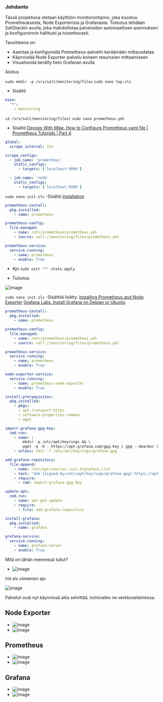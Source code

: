 ### Johdanto

Tässä projektissa otetaan käyttöön monitorointipino, joka koostuu Prometheuksesta, Node Exporterista ja Grafanasta. Toteutus tehdään SaltStackin avulla, joka mahdollistaa palveluiden automaattisen asennuksen ja konfiguroinnin hallitusti ja toistettavasti.

Tavoitteena on:
- Asentaa ja konfiguroida Prometheus-palvelin keräämään mittausdataa
- Käynnistää Node Exporter-palvelu koneen resurssien mittaamiseen
- Visualisoida kerätty tieto Grafanan avulla


Aloitus

`sudo mkdir -p /srv/salt/monitoring/files`
`sudo nano top.sls`
- Sisältö
```yaml
base:
  '*':
    - monitoring
```

`cd /srv/salt/monitoring/files/`
`sudo nano prometheus.yml`
- Sisältö [Devops With Mike. How to Configure Prometheus yaml file | Prometheus Tutorials | Part 4](https://youtu.be/BD4I09F9jxU?t=190)

```yaml
global:
  scrape_interval: 15s

scrape_configs:
  - job_name: 'prometheus'
    static_configs:
      - targets: ['localhost:9090']

  - job_name: 'node'
    static_configs:
      - targets: ['localhost:9100']
```


`sudo nano init.sls`
-Sisältö [Installation](https://prometheus.io/docs/prometheus/latest/installation/)
```yaml
prometheus-install:
  pkg.installed:
    - name: prometheus

prometheus-config:
  file.managed:
    - name: /etc/prometheus/prometheus.yml
    - source: salt://monitoring/files/prometheus.yml

prometheus-service:
  service.running:
    - name: prometheus
    - enable: True
```

- Ajo `sudo salt '*' state.apply`

- Tulostus
  
![image](https://github.com/user-attachments/assets/e8981a0c-9572-4405-9eae-a5b7839aa09d)





`sudo nano init.sls`
-Sisältöä lisätty. 
[Installing Prometheus and Node Exporter](https://www.howtoforge.com/how-to-install-prometheus-and-node-exporter-on-debian-12/#:~:text=the%20Prometheus%20server.-,Installing%20Prometheus%20and%20Node%20Exporter,-Prometheus%20is%20an)
[Grafana Labs. Install Grafana on Debian or Ubuntu](https://grafana.com/docs/grafana/latest/setup-grafana/installation/debian/)
```yaml
prometheus-install:
  pkg.installed:
    - name: prometheus

prometheus-config:
  file.managed:
    - name: /etc/prometheus/prometheus.yml
    - source: salt://monitoring/files/prometheus.yml

prometheus-service:
  service.running:
    - name: prometheus
    - enable: True

node-exporter-service:
  service.running:
    - name: prometheus-node-exporter
    - enable: True

install-prerequisites:
  pkg.installed:
    - pkgs:
      - apt-transport-https
      - software-properties-common
      - wget

import-grafana-gpg-key:
  cmd.run:
    - name: |
        mkdir -p /etc/apt/keyrings && \
        wget -q -O - https://apt.grafana.com/gpg.key | gpg --dearmor | sudo tee /etc/apt/keyrings/grafana.gpg > /dev/null
    - unless: test -f /etc/apt/keyrings/grafana.gpg

add-grafana-repository:
  file.append:
    - name: /etc/apt/sources.list.d/grafana.list
    - text: "deb [signed-by=/etc/apt/keyrings/grafana.gpg] https://apt.grafana.com stable main"
    - require:
      - cmd: import-grafana-gpg-key

update-apt:
  cmd.run:
    - name: apt-get update
    - require:
      - file: add-grafana-repository

install-grafana:
  pkg.installed:
    - name: grafana

grafana-service:
  service.running:
    - name: grafana-server
    - enable: True
```

Mitä on tähän mennessä tullut?
- ![image](https://github.com/user-attachments/assets/435ea4a0-5e2b-4057-9e4c-e2aa825aa8dd)

init.sls viimeinen ajo 

![image](https://github.com/user-attachments/assets/4551b29e-99de-4cb0-844d-d7378171cbc1)



Palvelut ovat nyt käynnissä aika selvittää, toimivatko ne verkkoselaimessa.

## Node Exporter
- ![image](https://github.com/user-attachments/assets/111a155f-fa91-44c6-9646-0d6c884f3ca5)
- ![image](https://github.com/user-attachments/assets/d684c122-9592-47ef-8195-103844fe1347)

## Prometheus
- ![image](https://github.com/user-attachments/assets/041203a5-f039-447d-a9ea-19c1d5cf1158)
- ![image](https://github.com/user-attachments/assets/ab49a18f-3985-4138-9310-c46ae12847e4)

## Grafana
- ![image](https://github.com/user-attachments/assets/55ff236c-7b89-4f66-a347-a310d4c682f8)
- ![image](https://github.com/user-attachments/assets/481867c2-b373-4ddf-9e84-127062c96dfd)
